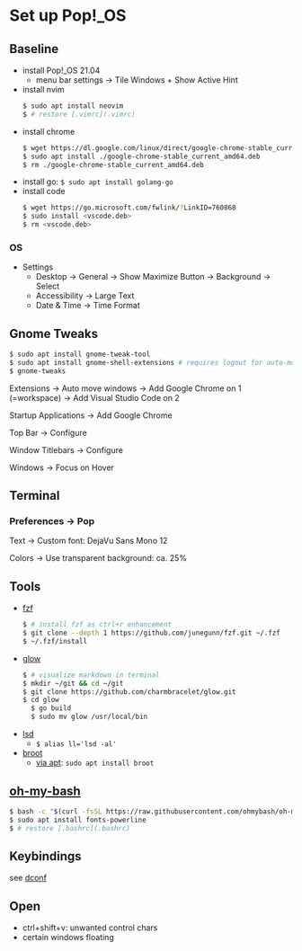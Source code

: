# Set up Pop!_OS

## Baseline

- install Pop!_OS 21.04
  - menu bar settings
    -> Tile Windows + Show Active Hint
- install nvim
  ```bash
  $ sudo apt install neovim
  $ # restore [.vimrc](.vimrc)
  ```
- install chrome
  ```bash
  $ wget https://dl.google.com/linux/direct/google-chrome-stable_current_amd64.deb
  $ sudo apt install ./google-chrome-stable_current_amd64.deb
  $ rm ./google-chrome-stable_current_amd64.deb
  ```
- install go: `$ sudo apt install golang-go`
- install code
  ```bash
  $ wget https://go.microsoft.com/fwlink/?LinkID=760868
  $ sudo install <vscode.deb>
  $ rm <vscode.deb>
  ```

### OS

- Settings
  - Desktop -> General -> Show Maximize Button
            -> Background -> Select
  - Accessibility -> Large Text
  - Date & Time -> Time Format

## Gnome Tweaks

```bash
$ sudo apt install gnome-tweak-tool
$ sudo apt install gnome-shell-extensions # requires logout for auto-move-windows to become available, see below
$ gnome-tweaks
```

Extensions -> Auto move windows
  -> Add Google Chrome on 1 (=workspace)
  -> Add Visual Studio Code on 2

Startup Applications
  -> Add Google Chrome

Top Bar
  -> Configure

Window Titlebars
  -> Configure

Windows
  -> Focus on Hover

## Terminal

### Preferences -> Pop

Text -> Custom font: DejaVu Sans Mono 12

Colors -> Use transparent background: ca. 25%

## Tools

- [fzf](https://github.com/junegunn/fzf)
  ```bash
  $ # install fzf as ctrl+r enhancement
  $ git clone --depth 1 https://github.com/junegunn/fzf.git ~/.fzf
  $ ~/.fzf/install
  ```
- [glow](https://github.com/charmbracelet/glow)
  ```bash
  $ # visualize markdown in terminal
  $ mkdir ~/git && cd ~/git
  $ git clone https://github.com/charmbracelet/glow.git
  $ cd glow
	$ go build
 	$ sudo mv glow /usr/local/bin
  ```
- [lsd](https://github.com/Peltoche/lsd#installation)
	- `$ alias ll='lsd -al'`
- [broot](https://github.com/Canop/broot)
    - [via apt](https://packages.azlux.fr/): `sudo apt install broot`

## [oh-my-bash](https://github.com/ohmybash/oh-my-bash)

```bash
$ bash -c "$(curl -fsSL https://raw.githubusercontent.com/ohmybash/oh-my-bash/master/tools/install.sh)"
$ sudo apt install fonts-powerline
$ # restore [.bashrc](.bashrc)
```

## Keybindings

see [dconf](.config/dconf/user.conf)

## Open

- ctrl+shift+v: unwanted control chars
- certain windows floating
